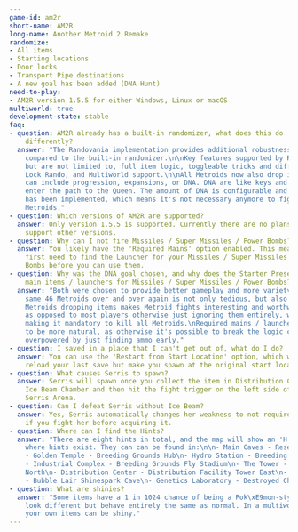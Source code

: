 ```yaml
---
game-id: am2r
short-name: AM2R
long-name: Another Metroid 2 Remake
randomize:
- All items
- Starting locations
- Door locks
- Transport Pipe destinations
- A new goal has been added (DNA Hunt)
need-to-play:
- AM2R version 1.5.5 for either Windows, Linux or macOS
multiworld: true
development-state: stable
faq:
- question: AM2R already has a built-in randomizer, what does this do 
    differently?
  answer: "The Randovania implementation provides additional robustness and more features
    compared to the built-in randomizer.\n\nKey features supported by Randovania include,
    but are not limited to, full item logic, toggleable tricks and difficulties, Door
    Lock Rando, and Multiworld support.\n\nAll Metroids now also drop items. This
    can include progression, expansions, or DNA. DNA are like keys and are used to
    enter the path to the Queen. The amount of DNA is configurable and a hint system
    has been implemented, which means it's not necessary anymore to fight all the
    Metroids."
- question: Which versions of AM2R are supported?
  answer: Only version 1.5.5 is supported. Currently there are no plans to 
    support other versions.
- question: Why can I not fire Missiles / Super Missiles / Power Bombs?
  answer: You likely have the 'Required Mains' option enabled. This means you 
    first need to find the Launcher for your Missiles / Super Missiles / Power 
    Bombs before you can use them.
- question: Why was the DNA goal chosen, and why does the Starter Preset require
    main items / launchers for Missiles / Super Missiles / Power Bombs?
  answer: "Both were chosen to provide better gameplay and more variety. Killing the
    same 46 Metroids over and over again is not only tedious, but also boring. The
    Metroids dropping items makes Metroid fights interesting and worthwhile to do
    as opposed to most players otherwise just ignoring them entirely, while also not
    making it mandatory to kill all Metroids.\nRequired mains / launchers causes progression
    to be more natural, as otherwise it's possible to break the logic chain and get
    overpowered by just finding ammo early."
- question: I saved in a place that I can't get out of, what do I do?
  answer: You can use the 'Restart from Start Location' option, which will 
    reload your last save but make you spawn at the original start location.
- question: What causes Serris to spawn?
  answer: Serris will spawn once you collect the item in Distribution Center - 
    Ice Beam Chamber and then hit the fight trigger on the left side of the 
    Serris Arena.
- question: Can I defeat Serris without Ice Beam?
  answer: Yes, Serris automatically changes her weakness to not require Ice Beam
    if you fight her before acquiring it.
- question: Where can I find the Hints?
  answer: "There are eight hints in total, and the map will show an 'H' icon on places
    where hints exist. They can can be found in:\n\n- Main Caves - Research Site Elevator\n\
    - Golden Temple - Breeding Grounds Hub\n- Hydro Station - Breeding Grounds Lobby\n\
    - Industrial Complex - Breeding Grounds Fly Stadium\n- The Tower - Tower Exterior
    North\n- Distribution Center - Distribution Facility Tower East\n- The Depths
    - Bubble Lair Shinespark Cave\n- Genetics Laboratory - Destroyed Chozo Memorial"
- question: What are shinies?
  answer: "Some items have a 1 in 1024 chance of being a Pok\xE9mon-style shiny: they
    look different but behave entirely the same as normal. In a multiworld game, only
    your own items can be shiny."
---
```

